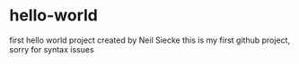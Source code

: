 # hello-world
first hello world project
created by Neil Siecke
this is my first github project, sorry for syntax issues
